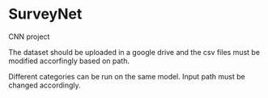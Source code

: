 # SurveyNet
CNN project

The dataset should be uploaded in a google drive and the csv files must be modified accorfingly based on path.

Different categories can be run on the same model.
Input path must be changed accordingly.
